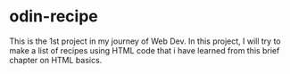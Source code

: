 # odin-recipe
This is the 1st project in my journey of Web Dev. In this project, I will try to make a list of recipes using HTML code that i have learned from this brief chapter on HTML basics.